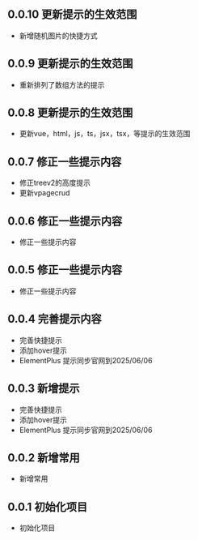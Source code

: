 ## 0.0.10 更新提示的生效范围

- 新增随机图片的快捷方式

## 0.0.9 更新提示的生效范围

- 重新排列了数组方法的提示

## 0.0.8 更新提示的生效范围

- 更新vue，html，js，ts，jsx，tsx，等提示的生效范围

## 0.0.7 修正一些提示内容

- 修正treev2的高度提示
- 更新vpagecrud

## 0.0.6 修正一些提示内容

- 修正一些提示内容

## 0.0.5 修正一些提示内容

- 修正一些提示内容

## 0.0.4 完善提示内容

- 完善快捷提示
- 添加hover提示
- ElementPlus 提示同步官网到2025/06/06

## 0.0.3 新增提示

- 完善快捷提示
- 添加hover提示
- ElementPlus 提示同步官网到2025/06/06

## 0.0.2 新增常用

- 新增常用

## 0.0.1 初始化项目

- 初始化项目
